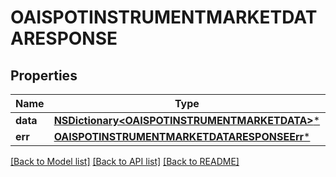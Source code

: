 # OAISPOTINSTRUMENTMARKETDATARESPONSE

## Properties
Name | Type | Description | Notes
------------ | ------------- | ------------- | -------------
**data** | [**NSDictionary&lt;OAISPOTINSTRUMENTMARKETDATA&gt;***](OAISPOTINSTRUMENTMARKETDATA.md) |  | [optional] 
**err** | [**OAISPOTINSTRUMENTMARKETDATARESPONSEErr***](OAISPOTINSTRUMENTMARKETDATARESPONSEErr.md) |  | [optional] 

[[Back to Model list]](../README.md#documentation-for-models) [[Back to API list]](../README.md#documentation-for-api-endpoints) [[Back to README]](../README.md)


